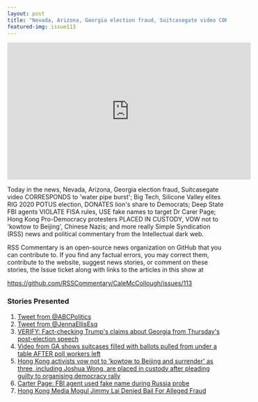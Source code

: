 ```yaml
---
layout: post
title: "Nevada, Arizona, Georgia election fraud, Suitcasegate video CORRESPONDS to 'water pipe burst'"
featured-img: issue113
---
```


<iframe width="560" height="315" src="https://www.youtube.com/embed/_Wrx1fkUK5Y" frameborder="0" allow="accelerometer; autoplay; encrypted-media; gyroscope; picture-in-picture" allowfullscreen></iframe>

Today in the news, Nevada, Arizona, Georgia election fraud, Suitcasegate video CORRESPONDS to 'water pipe burst'; Big Tech, Silicone Valley elites RIG 2020 POTUS election, DONATES lion's share to Democrats; Deep State FBI agents VIOLATE FISA rules, USE fake names to target Dr Carer Page; Hong Kong Pro-Democracy protesters PLACED IN CUSTODY, VOW not to 'kowtow to Beijing', Chinese Nazis; and more really Simple Syndication (RSS) news and political commentary from the Intellectual dark web.

RSS Commentary is an open-source news organization on GitHub that you can contribute to. If you find any factual errors, you may correct them, contribute to the website, suggest news stories, or comment on these stories, the Issue ticket along with links to the articles in this show at 

https://github.com/RSSCommentary/CaleMcCollough/issues/113

### Stories Presented

1. [Tweet from @ABCPolitics](https://twitter.com/abcpolitics/status/1323846118208376834)
1. [Tweet from @JennaEllisEsq](https://twitter.com/NiceDeb/status/1334962271248904195)
1. [VERIFY: Fact-checking Trump's claims about Georgia from Thursday's post-election speech](https://www.11alive.com/article/news/verify/fact-checking-trumps-georgia-claims-about-election/85-e1d4c907-83fd-4924-8b20-181255748676)
1. [Video from GA shows suitcases filled with ballots pulled from under a table AFTER poll workers left](https://www.youtube.com/watch?v=nVP_60Hm4P8)
1. [Hong Kong activists vow not to 'kowtow to Beijing and surrender' as three, including Joshua Wong, are placed in custody after pleading guilty to organising democracy rally](https://www.dailymail.co.uk/news/article-8976887/Hong-Kong-activists-vow-not-kowtow-Beijing-surrender.html?ns_mchannel=rss&ns_campaign=1490&ito=1490)
1. [Carter Page: FBI agent used fake name during Russia probe](https://nypost.com/2020/12/01/carter-page-fbi-agent-used-fake-name-during-russia-probe/)
1. [Hong Kong Media Mogul Jimmy Lai Denied Bail For Alleged Fraud](https://www.npr.org/2020/12/03/941959630/hong-kong-media-mogul-jimmy-lai-denied-bail-on-fraud-charges)
